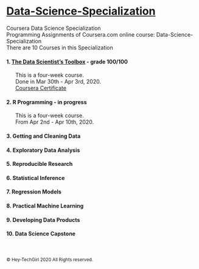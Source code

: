 [Data-Science-Specialization](https://www.coursera.org/specializations/jhu-data-science)
======================

Coursera Data Science Specialization  
Programming Assignments of Coursera.com online course: Data-Science-Specialization  
There are 10 Courses in this Specialization

#### 1. [The Data Scientist’s Toolbox](https://www.coursera.org/learn/data-scientists-tools?specialization=jhu-data-science) - grade 100/100
&nbsp;&nbsp;&nbsp;&nbsp;&nbsp; This is a four-week course.  
&nbsp;&nbsp;&nbsp;&nbsp;&nbsp; Done in Mar 30th - Apr 3rd, 2020.  
&nbsp;&nbsp;&nbsp;&nbsp;&nbsp; [Coursera Certificate](https://www.coursera.org/account/accomplishments/certificate/DMWGYJ2KA6GD)

#### 2. R Programming - in progress
&nbsp;&nbsp;&nbsp;&nbsp;&nbsp; This is a four-week course.  
&nbsp;&nbsp;&nbsp;&nbsp;&nbsp; From Apr 2nd - Apr 10th, 2020.

#### 3. Getting and Cleaning Data
#### 4. Exploratory Data Analysis
#### 5. Reproducible Research
#### 6. Statistical Inference
#### 7. Regression Models
#### 8. Practical Machine Learning
#### 9. Developing Data Products
#### 10. Data Science Capstone


<br />
<br />
<sup>© Hey-TechGirl 2020 All Rights reserved.</sup>
